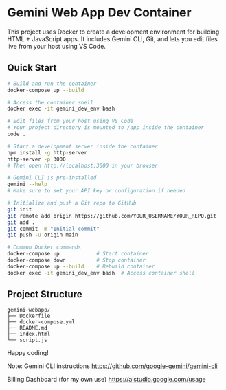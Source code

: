 # Gemini Web App Dev Container

This project uses Docker to create a development environment for building HTML + JavaScript apps. It includes Gemini CLI, Git, and lets you edit files live from your host using VS Code.

## Quick Start

```bash
# Build and run the container
docker-compose up --build

# Access the container shell
docker exec -it gemini_dev_env bash

# Edit files from your host using VS Code
# Your project directory is mounted to /app inside the container
code .

# Start a development server inside the container
npm install -g http-server
http-server -p 3000
# Then open http://localhost:3000 in your browser

# Gemini CLI is pre-installed
gemini --help
# Make sure to set your API key or configuration if needed

# Initialize and push a Git repo to GitHub
git init
git remote add origin https://github.com/YOUR_USERNAME/YOUR_REPO.git
git add .
git commit -m "Initial commit"
git push -u origin main

# Common Docker commands
docker-compose up            # Start container
docker-compose down          # Stop container
docker-compose up --build    # Rebuild container
docker exec -it gemini_dev_env bash  # Access container shell
```

## Project Structure

```
gemini-webapp/
├── Dockerfile
├── docker-compose.yml
├── README.md
├── index.html
└── script.js
```

Happy coding!

Note:
Gemini CLI instructions
https://github.com/google-gemini/gemini-cli

Billing Dashboard (for my own use)
https://aistudio.google.com/usage